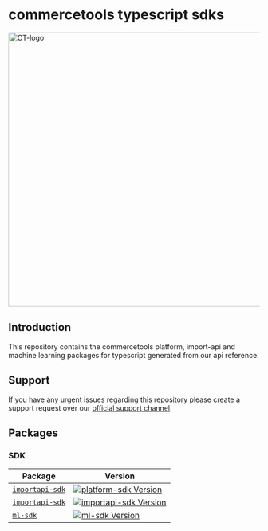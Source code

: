# commercetools typescript sdks


<img src="http://dev.commercetools.com/assets/img/CT-logo.svg" width="550px" alt="CT-logo"></img>


## Introduction

This repository contains the commercetools platform, import-api and machine learning packages for typescript generated from our api reference.

<p align="center">
  
</p>

## Support

If you have any urgent issues regarding this repository please create a support request over our [official support channel](http://support.commercetools.com).

## Packages

### SDK

| Package                                                            | Version                                                                                                   |
| ------------------------------------------------------------------ | --------------------------------------------------------------------------------------------------------- |
| [`importapi-sdk`](/packages/importapi-sdk)                                   | [![platform-sdk Version][platform-sdk-icon]][platform-sdk-version] |
| [`importapi-sdk`](/packages/importapi-sdk)                                   | [![importapi-sdk Version][importapi-sdk-icon]][importapi-sdk-version] |
| [`ml-sdk`](/packages/importapi-sdk)                                   | [![ml-sdk Version][ml-sdk-icon]][ml-sdk-version] |

[platform-sdk-version]: https://www.npmjs.com/package/@commercetools/platform-sdk
[platform-sdk-icon]: https://img.shields.io/npm/v/@commercetools/platform-sdk.svg?style=flat-square
[importapi-sdk-version]: https://www.npmjs.com/package/@commercetools/platform-sdk
[importapi-sdk-icon]: https://img.shields.io/npm/v/@commercetools/platform-sdk.svg?style=flat-square
[ml-sdk-version]: https://www.npmjs.com/package/@commercetools/platform-sdk
[ml-sdk-icon]: https://img.shields.io/npm/v/@commercetools/platform-sdk.svg?style=flat-square

